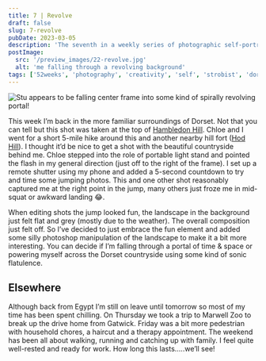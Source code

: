```yaml
---
title: 7 | Revolve
draft: false
slug: 7-revolve
pubDate: 2023-03-05
description: 'The seventh in a weekly series of photographic self-portraits of Stuart Mackenzie. This week I cannot decide if I appear to be falling or flying!'
postImage:
  src: '/preview_images/22-revolve.jpg'
  alt: 'me falling through a revolving background'
tags: ['52weeks', 'photography', 'creativity', 'self', 'strobist', 'dorset']
---
```


<img src="/post_images/52weeks/52_2023_7.jpg" alt="Stu appears to be falling center frame into some kind of spirally revolving portal!" class="imageFull"/>

This week I’m back in the more familiar surroundings of Dorset. Not that you can tell but this shot was taken at the top of [Hambledon Hill](https://www.nationaltrust.org.uk/visit/dorset/hambledon-hill). Chloe and I went for a short 5-mile hike around this and another nearby hill fort ([Hod Hill](https://www.nationaltrust.org.uk/visit/dorset/hod-hill)). I thought it’d be nice to get a shot with the beautiful countryside behind me. Chloe stepped into the role of portable light stand and pointed the flash in my general direction (just off to the right of the frame). I set up a remote shutter using my phone and added a 5-second countdown to try and time some jumping photos. This and one other shot reasonably captured me at the right point in the jump, many others just froze me in mid-squat or awkward landing 😂.

When editing shots the jump looked fun, the landscape in the background just felt flat and grey (mostly due to the weather). The overall composition just felt off. So I’ve decided to just embrace the fun element and added some silly photoshop manipulation of the landscape to make it a bit more interesting. You can decide if I’m falling through a portal of time & space or powering myself across the Dorset countryside using some kind of sonic flatulence.

## Elsewhere

Although back from Egypt I’m still on leave until tomorrow so most of my time has been spent chilling. On Thursday we took a trip to Marwell Zoo to break up the drive home from Gatwick. Friday was a bit more pedestrian with household chores, a haircut and a therapy appointment. The weekend has been all about walking, running and catching up with family. I feel quite well-rested and ready for work. How long this lasts…..we’ll see!
